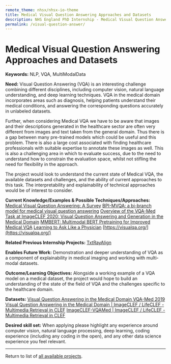 ```yaml
---
remote_theme: nhsx/nhsx-io-theme
title: Medical Visual Question Answering Approaches and Datasets
description: NHS England PhD Internship - Medical Visual Question Answering Approaches and Datasets
permalink: /visual-question-answer/
---
```


# Medical Visual Question Answering Approaches and Datasets

**Keywords:**  NLP, VQA, MultiModalData

**Need:**  Visual Question Answering (VQA) is an interesting challenge combining different disciplines, including computer vision, natural language understanding, and deep learning techniques. VQA in the medical domain incorporates areas such as diagnosis, helping patients understand their medical conditions, and answering the corresponding questions accurately in unlabeled datasets.

Further, when considering Medical VQA we have to be aware that images and their descriptions generated in the healthcare sector are often very different from images and text taken from the general domain.  Thus there is a gap between many pre-trained models which could be useful and this problem.  There is also a large cost associated with finding healthcare professionals with suitable expertise to annotate these images as well.  This is also a challenging area in which to evaluate success, due to the need to understand how to constrain the evaluation space, whilst not stifling the need for flexibility in the approach.

The project would look to understand the current state of Medical VQA, the available datasets and challenges, and the ability of current approaches to this task.  The interpretability and explainability of technical approaches would be of interest to consider.

**Current Knowledge/Examples & Possible Techniques/Approaches:**  
[Medical Visual Question Answering: A Survey](https://arxiv.org/abs/2111.10056)
[BPI-MVQA: a bi-branch model for medical visual question answering](https://bmcmedimaging.biomedcentral.com/articles/10.1186/s12880-022-00800-x)
[Overview of the VQA-Med Task at ImageCLEF 2020: Visual Question Answering and Generation in the Medical Domain](http://ceur-ws.org/Vol-2696/paper_106.pdf)
[MMBERT: Multimodal BERT Pretraining for Improved Medical VQA](https://arxiv.org/abs/2104.01394)
[Learning to Ask Like a Physician](https://arxiv.org/abs/2206.02696)
[https://visualqa.org/](https://visualqa.org/)


**Related Previous Internship Projects:** [TxtRayAlign](https://nhsx.github.io/nhsx-internship-projects/text-description-imaging/)

**Enables Future Work:**  Demonstration and deeper understanding of VQA as a component of explainability in medical imaging and working with multi-modal datasets.

**Outcome/Learning Objectives:**   Alongside a working example of a VQA model on a medical dataset, the project would hope to build an understanding of the state of the field of VQA and the challenges specific to the healthcare domain.

**Datasets:** [Visual Question Answering in the Medical Domain VQA-Med 2019](https://github.com/abachaa/VQA-Med-2019)
[Visual Question Answering in the Medical Domain | ImageCLEF / LifeCLEF - Multimedia Retrieval in CLEF](https://www.imageclef.org/2020/medical/vqa)
[ImageCLEF-VQAMed | ImageCLEF / LifeCLEF - Multimedia Retrieval in CLEF](https://www.imageclef.org/2021/medical/vqa)


**Desired skill set:**  When applying please highlight any experience around computer vision, natural language processing, deep learning, coding experience (including any coding in the open), and any other data science experience you feel relevant.


---
Return to list of [all available projects](https://nhsx.github.io/nhsx-internship-projects/).